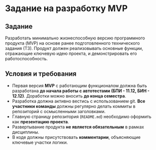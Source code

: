 # Задание на разработку MVP

## Задание

Разработать минимально жизнеспособную версию программного продукта (MVP) на основе ранее подготовленного технического задания (ТЗ). Продукт должен реализовывать основные функции, отражающие ключевую идею проекта, и демонстрировать его работоспособность.

## Условия и требования

- Первая версия **MVP** с работающим функционалом должна быть разработана **до начала работы с автотестами (БПИ - 11.12, БИН - 12.12)**. Доработки можно вносить **до конца семестра**.
- Разработка должна активно вестись с использованием git. **Все участники команды** должны регулярно делать коммиты в репозиторий с осмысленными заголовками.
- Главную страницу репозитория (`README.md`) необходимо оформить как **презентацию проекта**.
- Развертывание продукта **не является обязательным** в рамках дисциплины.
- В коде должны присутствовать **комментарии**, объясняющие ключевые участки логики.
